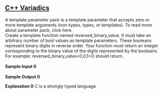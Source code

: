 ## **[C++ Variadics](https://www.hackerrank.com/challenges/cpp-variadics)** 
A template parameter pack is a template parameter that accepts zero or more template arguments (non-types, types, or templates). To read more about parameter pack, click here.<br>Create a template function named reversed_binary_value. It must take an arbitrary number of bool values as template parameters. These booleans represent binary digits in reverse order. Your function must return an integer corresponding to the binary value of the digits represented by the booleans. For example: reversed_binary_value<0,0,1>() should return .<br><br>**Sample Input 0**<br><br>**Sample Output 0**

**Explanation 0**
C is a strongly typed language
